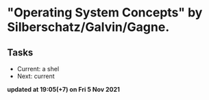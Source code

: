 # "Operating System Concepts" by Silberschatz/Galvin/Gagne.

## Tasks

* Current: a shel
* Next: current

**updated at 19:05(+7) on Fri 5 Nov 2021**
